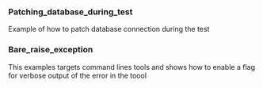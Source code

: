 ### Patching_database_during_test
Example of how to patch database connection during the test

### Bare_raise_exception
This examples targets command lines tools and shows how to enable a flag for verbose output of the error in the toool
